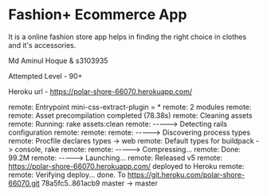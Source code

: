 # Fashion+ Ecommerce App

It is a online fashion store app helps in finding the right choice in clothes and it's accessories.

Md Aminul Hoque & s3103935

Attempted Level - 90+

Heroku url - https://polar-shore-66070.herokuapp.com/

remote: Entrypoint mini-css-extract-plugin = \*
remote: 2 modules
remote:  
remote: Asset precompilation completed (78.38s)
remote: Cleaning assets
remote: Running: rake assets:clean
remote: -----> Detecting rails configuration
remote:
remote:
remote: -----> Discovering process types
remote: Procfile declares types -> web
remote: Default types for buildpack -> console, rake
remote:
remote: -----> Compressing...
remote: Done: 99.2M
remote: -----> Launching...
remote: Released v5
remote: https://polar-shore-66070.herokuapp.com/ deployed to Heroku
remote:
remote: Verifying deploy... done.
To https://git.heroku.com/polar-shore-66070.git
78a5fc5..861acb9 master -> master
